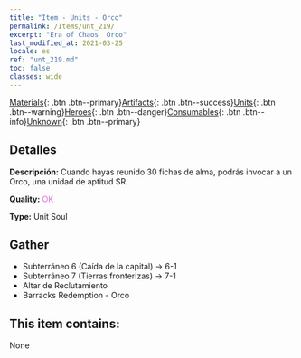 ```yaml
---
title: "Item - Units - Orco"
permalink: /Items/unt_219/
excerpt: "Era of Chaos  Orco"
last_modified_at: 2021-03-25
locale: es
ref: "unt_219.md"
toc: false
classes: wide
---
```

 [Materials](/es/Items/){: .btn .btn--primary}[Artifacts](/es/Items/Artifacts/){: .btn .btn--success}[Units](/es/Items/Units/){: .btn .btn--warning}[Heroes](/es/Items/Heroes/){: .btn .btn--danger}[Consumables](/es/Items/Consumables/){: .btn .btn--info}[Unknown](/es/Items/Unknown/){: .btn .btn--primary}

## Detalles
 **Descripción:** Cuando hayas reunido 30 fichas de alma, podrás invocar a un Orco, una unidad de aptitud SR.

 **Quality:** <span style="color: #DA70D6">OK</span>

 **Type:** Unit Soul

## Gather

*    Subterráneo 6 (Caída de la capital) -> 6-1 
*    Subterráneo 7 (Tierras fronterizas) -> 7-1 
*    Altar de Reclutamiento 
*    Barracks Redemption - Orco 

## This item contains:

  None

